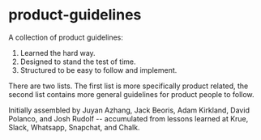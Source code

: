 # product-guidelines
A collection of product guidelines:

1. Learned the hard way.
2. Designed to stand the test of time. 
3. Structured to be easy to follow and implement.

There are two lists. The first list is more specifically product related, the second list contains more general guidelines for product people to follow.


Initially assembled by Juyan Azhang, Jack Beoris, Adam Kirkland, David Polanco, and Josh Rudolf -- accumulated from lessons learned at Krue, Slack, Whatsapp, Snapchat, and Chalk.
